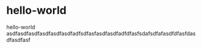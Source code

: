 # hello-world
hello-world
asdfasdfasdfasdfasdfasdfadfsdfasfasdfasdfadfdfasfsdafsdfafasdfdfasfdasdfasdfasf

